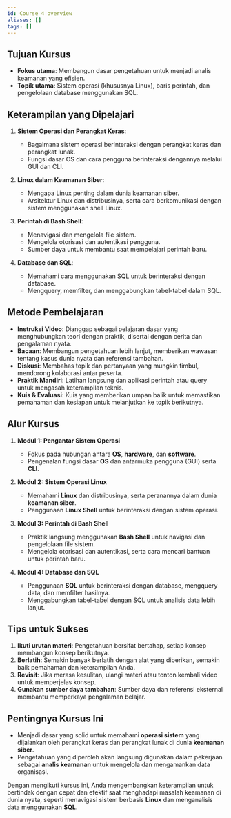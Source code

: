 ```yaml
---
id: Course 4 overview
aliases: []
tags: []
---
```


## Tujuan Kursus

- **Fokus utama**: Membangun dasar pengetahuan untuk menjadi analis keamanan yang efisien.
- **Topik utama**: Sistem operasi (khususnya Linux), baris perintah, dan pengelolaan database menggunakan SQL.


## Keterampilan yang Dipelajari

1. **Sistem Operasi dan Perangkat Keras**:

   - Bagaimana sistem operasi berinteraksi dengan perangkat keras dan perangkat lunak.
   - Fungsi dasar OS dan cara pengguna berinteraksi dengannya melalui GUI dan CLI.

2. **Linux dalam Keamanan Siber**:

   - Mengapa Linux penting dalam dunia keamanan siber.
   - Arsitektur Linux dan distribusinya, serta cara berkomunikasi dengan sistem menggunakan shell Linux.

3. **Perintah di Bash Shell**:

   - Menavigasi dan mengelola file sistem.
   - Mengelola otorisasi dan autentikasi pengguna.
   - Sumber daya untuk membantu saat mempelajari perintah baru.

4. **Database dan SQL**:
   - Memahami cara menggunakan SQL untuk berinteraksi dengan database.
   - Mengquery, memfilter, dan menggabungkan tabel-tabel dalam SQL.


## Metode Pembelajaran

- **Instruksi Video**: Dianggap sebagai pelajaran dasar yang menghubungkan teori dengan praktik, disertai dengan cerita dan pengalaman nyata.
- **Bacaan**: Membangun pengetahuan lebih lanjut, memberikan wawasan tentang kasus dunia nyata dan referensi tambahan.
- **Diskusi**: Membahas topik dan pertanyaan yang mungkin timbul, mendorong kolaborasi antar peserta.
- **Praktik Mandiri**: Latihan langsung dan aplikasi perintah atau query untuk mengasah keterampilan teknis.
- **Kuis & Evaluasi**: Kuis yang memberikan umpan balik untuk memastikan pemahaman dan kesiapan untuk melanjutkan ke topik berikutnya.


## Alur Kursus

1. **Modul 1: Pengantar Sistem Operasi**

   - Fokus pada hubungan antara **OS**, **hardware**, dan **software**.
   - Pengenalan fungsi dasar **OS** dan antarmuka pengguna (GUI) serta **CLI**.

2. **Modul 2: Sistem Operasi Linux**

   - Memahami **Linux** dan distribusinya, serta peranannya dalam dunia **keamanan siber**.
   - Penggunaan **Linux Shell** untuk berinteraksi dengan sistem operasi.

3. **Modul 3: Perintah di Bash Shell**

   - Praktik langsung menggunakan **Bash Shell** untuk navigasi dan pengelolaan file sistem.
   - Mengelola otorisasi dan autentikasi, serta cara mencari bantuan untuk perintah baru.

4. **Modul 4: Database dan SQL**
   - Penggunaan **SQL** untuk berinteraksi dengan database, mengquery data, dan memfilter hasilnya.
   - Menggabungkan tabel-tabel dengan SQL untuk analisis data lebih lanjut.


## Tips untuk Sukses

1. **Ikuti urutan materi**: Pengetahuan bersifat bertahap, setiap konsep membangun konsep berikutnya.
2. **Berlatih**: Semakin banyak berlatih dengan alat yang diberikan, semakin baik pemahaman dan keterampilan Anda.
3. **Revisit**: Jika merasa kesulitan, ulangi materi atau tonton kembali video untuk memperjelas konsep.
4. **Gunakan sumber daya tambahan**: Sumber daya dan referensi eksternal membantu memperkaya pengalaman belajar.


## Pentingnya Kursus Ini

- Menjadi dasar yang solid untuk memahami **operasi sistem** yang dijalankan oleh perangkat keras dan perangkat lunak di dunia **keamanan siber**.
- Pengetahuan yang diperoleh akan langsung digunakan dalam pekerjaan sebagai **analis keamanan** untuk mengelola dan mengamankan data organisasi.

Dengan mengikuti kursus ini, Anda mengembangkan keterampilan untuk bertindak dengan cepat dan efektif saat menghadapi masalah keamanan di dunia nyata, seperti menavigasi sistem berbasis **Linux** dan menganalisis data menggunakan **SQL**.
